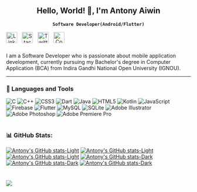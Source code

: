 <center>

## Hello, World! 👋, I'm Antony Aiwin

**`Software Developer(Android/Flutter)`**

<a href="https://www.linkedin.com/in/antony-aiwin/">
  <img align="left" alt="Linkedin" width="30px" style="padding-right:10px;" src="https://raw.githubusercontent.com/gauravghongde/social-icons/9d939e1c5b7ea4a24ac39c3e4631970c0aa1b920/SVG/Color/LinkedIN.svg">
</a>
<a href="https://stackoverflow.com/users/11102588/antony-aiwin-k-x">
  <img align="left" alt="StackOverflow" width="30px" style="padding-right:10px;" src="https://raw.githubusercontent.com/gauravghongde/social-icons/9d939e1c5b7ea4a24ac39c3e4631970c0aa1b920/SVG/Color/Stackoverflow.svg">
</a>
<a href="https://x.com/antonyaiwin">
  <img align="left" alt="Twitter" width="30px" style="padding-right:10px;" src="https://raw.githubusercontent.com/gauravghongde/social-icons/9d939e1c5b7ea4a24ac39c3e4631970c0aa1b920/SVG/Color/Twitter.svg">
</a>
<a href="https://codepen.io/antonyaiwin">
  <img align="left" alt="Codepen" width="30px" style="padding-right:10px;" src="https://raw.githubusercontent.com/gauravghongde/social-icons/9d939e1c5b7ea4a24ac39c3e4631970c0aa1b920/SVG/Color/Codeopen.svg">
</a>
<br/>

#

</center>
I am a Software Developer who is passionate about mobile application development, currently pursuing my Bachelor's degree in Computer Application (BCA) from Indira Gandhi National Open University (IGNOU).

---

### 🧰 Languages and Tools

![C](https://img.shields.io/badge/c-%2300599C.svg?style=for-the-badge&logo=c&logoColor=white) 
![C++](https://img.shields.io/badge/c++-%2300599C.svg?style=for-the-badge&logo=c%2B%2B&logoColor=white) 
![CSS3](https://img.shields.io/badge/css3-%231572B6.svg?style=for-the-badge&logo=css3&logoColor=white) 
![Dart](https://img.shields.io/badge/dart-%230175C2.svg?style=for-the-badge&logo=dart&logoColor=white) 
![Java](https://img.shields.io/badge/java-%23ED8B00.svg?style=for-the-badge&logo=openjdk&logoColor=white) 
![HTML5](https://img.shields.io/badge/html5-%23E34F26.svg?style=for-the-badge&logo=html5&logoColor=white) 
![Kotlin](https://img.shields.io/badge/kotlin-%237F52FF.svg?style=for-the-badge&logo=kotlin&logoColor=white) 
![JavaScript](https://img.shields.io/badge/javascript-%23323330.svg?style=for-the-badge&logo=javascript&logoColor=%23F7DF1E) 
![Firebase](https://img.shields.io/badge/firebase-%23039BE5.svg?style=for-the-badge&logo=firebase) 
![Flutter](https://img.shields.io/badge/Flutter-%2302569B.svg?style=for-the-badge&logo=Flutter&logoColor=white)
![MySQL](https://img.shields.io/badge/mysql-%2300000f.svg?style=for-the-badge&logo=mysql&logoColor=white) 
![SQLite](https://img.shields.io/badge/sqlite-%2307405e.svg?style=for-the-badge&logo=sqlite&logoColor=white) 
![Adobe Illustrator](https://img.shields.io/badge/adobe%20illustrator-%23FF9A00.svg?style=for-the-badge&logo=adobe%20illustrator&logoColor=white) 
![Adobe Photoshop](https://img.shields.io/badge/adobe%20photoshop-%2331A8FF.svg?style=for-the-badge&logo=adobe%20photoshop&logoColor=white)
![Adobe Premiere Pro](https://img.shields.io/badge/Adobe%20Premiere%20Pro-9999FF.svg?style=for-the-badge&logo=Adobe%20Premiere%20Pro&logoColor=white)

#

### 📊 GitHub Stats:

[![Antony's GitHub stats-Light](https://github-readme-stats.vercel.app/api?username=antonyaiwin&theme=city_light&hide_border=false&include_all_commits=true&count_private=true#gh-light-mode-only)](https://github-readme-stats.vercel.app/api?username=antonyaiwin&theme=city_light&hide_border=false&include_all_commits=true&count_private=true#gh-light-mode-only) 
[![Antony's GitHub stats-Light](https://github-readme-streak-stats.herokuapp.com/?user=antonyaiwin&theme=city_light&hide_border=false#gh-light-mode-only)](https://github-readme-streak-stats.herokuapp.com/?user=antonyaiwin&theme=city_light&hide_border=false#gh-light-mode-only)
[![Antony's GitHub stats-Light](https://github-readme-stats.vercel.app/api/top-langs/?username=antonyaiwin&theme=city_light&hide_border=false&include_all_commits=true&count_private=true&layout=compact#gh-light-mode-only)](https://github-readme-stats.vercel.app/api/top-langs/?username=antonyaiwin&theme=city_light&hide_border=false&include_all_commits=true&count_private=true&layout=compact#gh-light-mode-only)
[![Antony's GitHub stats-Dark](https://github-readme-stats.vercel.app/api?username=antonyaiwin&show_icons=true&theme=dark&hide_border=false&include_all_commits=true&count_private=true#gh-dark-mode-only)](https://github-readme-stats.vercel.app/api?username=antonyaiwin&show_icons=true&theme=dark&hide_border=false&include_all_commits=true&count_private=true#gh-dark-mode-only) 
[![Antony's GitHub stats-Dark](https://github-readme-streak-stats.herokuapp.com/?user=antonyaiwin&theme=dark#gh-dark-mode-only)](https://github-readme-streak-stats.herokuapp.com/?user=antonyaiwin&theme=dark#gh-dark-mode-only)
[![Antony's GitHub stats-Dark](https://github-readme-stats.vercel.app/api/top-langs/?username=antonyaiwin&theme=dark&hide_border=false&include_all_commits=true&count_private=true&layout=compact#gh-dark-mode-only)](https://github-readme-stats.vercel.app/api/top-langs/?username=antonyaiwin&theme=dark&hide_border=false&include_all_commits=true&count_private=true&layout=compact#gh-dark-mode-only)

#

![](https://komarev.com/ghpvc/?username=antonyaiwin&label=Profile%20views&color=0e75b6&style=for-the-badge)

<!-- [![](https://visitcount.itsvg.in/api?id=antonyaiwin&icon=1&color=3)](https://visitcount.itsvg.in) -->

<!-- Proudly created with GPRM ( https://gprm.itsvg.in ) -->
